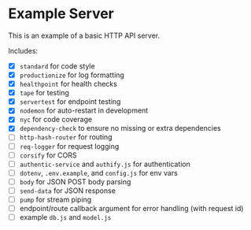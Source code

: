 # Example Server

This is an example of a basic HTTP API server.

Includes:

* [x] `standard` for code style
* [x] `productionize` for log formatting
* [x] `healthpoint` for health checks
* [x] `tape` for testing
* [x] `servertest` for endpoint testing
* [x] `nodemon` for auto-restart in development
* [x] `nyc` for code coverage
* [x] `dependency-check` to ensure no missing or extra dependencies
* [ ] `http-hash-router` for routing
* [ ] `req-logger` for request logging
* [ ] `corsify` for CORS
* [ ] `authentic-service` and `authify.js` for authentication
* [ ] `dotenv`, `.env.example`, and `config.js` for env vars
* [ ] `body` for JSON POST body parsing
* [ ] `send-data` for JSON response
* [ ] `pump` for stream piping
* [ ] endpoint/route callback argument for error handling (with request id)
* [ ] example `db.js` and `model.js`
